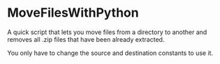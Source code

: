 # MoveFilesWithPython

A quick script that lets you move files from a directory to another and removes all .zip files that have been already extracted.

You only have to change the source and destination constants to use it.
